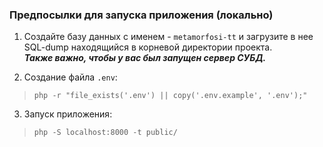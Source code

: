 ### Предпосылки для запуска приложения (локально)  

1. Cоздайте базу данных с именем - `metamorfosi-tt` и загрузите в нее SQL-dump находящийся в корневой директории проекта.  
_**Также важно, чтобы у вас был запущен сервер СУБД.**_

2. Создание файла `.env`:
>`php -r "file_exists('.env') || copy('.env.example', '.env');"`

3. Запуск приложения:
>`php -S localhost:8000 -t public/`